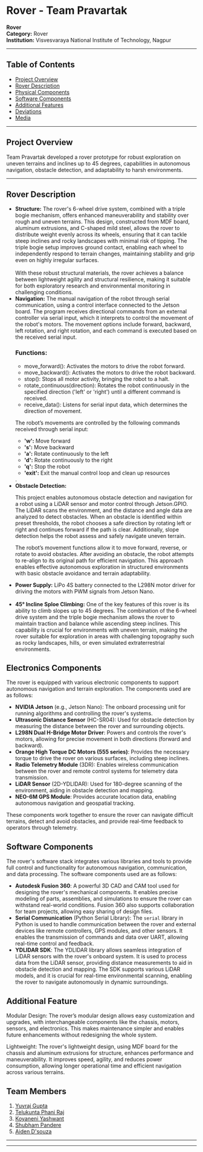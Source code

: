 
<h1>Rover - Team Pravartak</h1>

<p><strong>Rover</strong><br>
<strong>Category:</strong> Rover<br>
<strong>Institution:</strong> Visvesvaraya National Institute of Technology, Nagpur</p>

<hr>

<h2>Table of Contents</h2>
<ul>
    <li><a href="#project-overview">Project Overview</a></li>
    <li><a href="#rover-description">Rover Description</a></li>
    <li><a href="#physical-components">Physical Components</a></li>
    <li><a href="#software-components">Software Components</a></li>
    <li><a href="#additional-features">Additional Features</a></li>
    <li><a href="#deviations">Deviations</a></li>
    <li><a href="#media">Media</a></li>
</ul>

<hr>
<h2 id="project-overview">Project Overview</h2>
<p>Team Pravartak developed a rover prototype for robust exploration on uneven terrains and inclines up to 45 degrees, capabilities in autonomous navigation, obstacle detection, and adaptability to harsh environments.</p>

<hr>
<h2 id="rover-description">Rover Description</h2>
<ul>
    <li><strong>Structure:</strong> The rover's 6-wheel drive system, combined with a triple bogie mechanism, offers enhanced maneuverability and stability over rough and uneven terrains. This design, constructed from MDF board, aluminum extrusions, and C-shaped mild steel, allows the rover to distribute weight evenly across its wheels, ensuring that it can tackle steep inclines and rocky landscapes with minimal risk of tipping. The triple bogie setup improves ground contact, enabling each wheel to independently respond to terrain changes, maintaining stability and grip even on highly irregular surfaces.
    <br><br>With these robust structural materials, the rover achieves a balance between lightweight agility and structural resilience, making it suitable for both exploratory research and environmental monitoring in challenging conditions.</li>
    <li><strong>Navigation:</strong> The manual navigation of the robot through serial communication, using a control interface connected to the Jetson board. The program receives directional commands from an external controller via serial input, which it interprets to control the movement of the robot's motors. The movement options include forward, backward, left rotation, and right rotation, and each command is executed based on the received serial input.

<h3>Functions:</h3>
<ul>
    <li>move_forward(): Activates the motors to drive the robot forward.</li>
    <li>move_backward(): Activates the motors to drive the robot backward.</li>
    <li>stop(): Stops all motor activity, bringing the robot to a halt.</li>
    <li>rotate_continuous(direction): Rotates the robot continuously in the specified direction ('left' or 'right') until a different command is received.</li>
    <li>receive_data(): Listens for serial input data, which determines the direction of movement.</li>
</ul>

<p>The robot’s movements are controlled by the following commands received through serial input:</p>
<ul>
    <li><strong>'w':</strong> Move forward</li>
    <li><strong>'s':</strong> Move backward</li>
    <li><strong>'a':</strong> Rotate continuously to the left</li>
    <li><strong>'d':</strong> Rotate continuously to the right</li>
    <li><strong>'q':</strong> Stop the robot</li>
    <li><strong>'exit':</strong> Exit the manual control loop and clean up resources</li>
</ul> </strong> .</li>
    <li><strong>Obstacle Detection:</strong> <p>This project enables autonomous obstacle detection and navigation for a robot using a LiDAR sensor and motor control through Jetson.GPIO. The LiDAR scans the environment, and the distance and angle data are analyzed to detect obstacles. When an obstacle is identified within preset thresholds, the robot chooses a safe direction by rotating left or right and continues forward if the path is clear. Additionally, slope detection helps the robot assess and safely navigate uneven terrain.</p><p>The robot’s movement functions allow it to move forward, reverse, or rotate to avoid obstacles. After avoiding an obstacle, the robot attempts to re-align to its original path for efficient navigation. This approach enables effective autonomous exploration in structured environments with basic obstacle avoidance and terrain adaptability.</p></li>
    <li><strong>Power Supply:</strong> LiPo 4S battery connected to the L298N motor driver for driving the motors with PWM signals from Jetson Nano.</li><br>
    <li><strong>45° Incline Sploe Climbing:</strong>
One of the key features of this rover is its ability to climb slopes up to 45 degrees. The combination of the 6-wheel drive system and the triple bogie mechanism allows the rover to maintain traction and balance while ascending steep inclines. This capability is crucial for environments with uneven terrain, making the rover suitable for exploration in areas with challenging topography such as rocky landscapes, hills, or even simulated extraterrestrial environments.</li>

</ul>

<h2>Electronics Components</h2>

<p>The rover is equipped with various electronic components to support autonomous navigation and terrain exploration. The components used are as follows:</p>

<ul>
    <li><strong>NVIDIA Jetson</strong> (e.g., Jetson Nano): The onboard processing unit for running algorithms and controlling the rover's systems.</li>
    <li><strong>Ultrasonic Distance Sensor</strong> (HC-SR04): Used for obstacle detection by measuring the distance between the rover and surrounding objects.</li>
    <li><strong>L298N Dual H-Bridge Motor Driver</strong>: Powers and controls the rover's motors, allowing for precise movement in both directions (forward and backward).</li>
    <li><strong>Orange High Torque DC Motors (555 series)</strong>: Provides the necessary torque to drive the rover on various surfaces, including steep inclines.</li>
    <li><strong>Radio Telemetry Module</strong> (3DR): Enables wireless communication between the rover and remote control systems for telemetry data transmission.</li>
    <li><strong>LiDAR Sensor</strong> (2D-YDLIDAR): Used for 180-degree scanning of the environment, aiding in obstacle detection and mapping.</li>
    <li><strong>NEO-6M GPS Module</strong>: Provides accurate location data, enabling autonomous navigation and geospatial tracking.</li>
</ul>

<p>These components work together to ensure the rover can navigate difficult terrains, detect and avoid obstacles, and provide real-time feedback to operators through telemetry.</p>

<h2>Software Components</h2>

<p>The rover's software stack integrates various libraries and tools to provide full control and functionality for autonomous navigation, communication, and data processing. The software components used are as follows:</p>

<ul>
    <li><strong>Autodesk Fusion 360</strong>: A powerful 3D CAD and CAM tool used for designing the rover's mechanical components. It enables precise modeling of parts, assemblies, and simulations to ensure the rover can withstand real-world conditions. Fusion 360 also supports collaboration for team projects, allowing easy sharing of design files.</li>
    
<li><strong>Serial Communication</strong> (Python Serial Library): The <code>serial</code> library in Python is used to handle communication between the rover and external devices like remote controllers, GPS modules, and other sensors. It enables the transmission of commands and data over UART, allowing real-time control and feedback.</li>
    
<li><strong>YDLIDAR SDK</strong>: The YDLIDAR library allows seamless integration of LiDAR sensors with the rover's onboard system. It is used to process data from the LiDAR sensor, providing distance measurements to aid in obstacle detection and mapping. The SDK supports various LiDAR models, and it is crucial for real-time environmental scanning, enabling the rover to navigate autonomously in dynamic surroundings.</li>
</ul>




<h2 id="project-overview">Additional Feature</h2><p>Modular Design: The rover’s modular design allows easy customization and upgrades, with interchangeable components like the chassis, motors, sensors, and electronics. This makes maintenance simpler and enables future enhancements without redesigning the whole system.</p>

<p>Lightweight: The rover's lightweight design, using MDF board for the chassis and aluminum extrusions for structure, enhances performance and maneuverability. It improves speed, agility, and reduces power consumption, allowing longer operational time and efficient navigation across various terrains.</p></li>

<h2>Team Members</h2>
<ol>
<li><a href="https://www.linkedin.com/in/yuvraj-gupta11/" target="_blank">Yuvraj Gupta</a></li>
<li><a href="mailto:phanirajtelukunta@gmail.com" target="_blank">Telukunta Phani Raj</a></li>
<li><a href="https://www.linkedin.com/in/koyaneni-yaswanth-988a92220/" target="_blank">Koyaneni Yashwant</a></li>
<li><a href="https://www.linkedin.com/in/shubham-pandere-72b240259/?originalSubdomain=in">Shubham Pandere</a></li>
<li><a href="https://www.linkedin.com/in/aiden-dsouza/" target="_blank">Aiden D'souza</a></li>
</ol>

<hr>
<hr>
